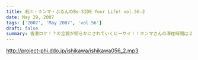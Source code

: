```yaml
---
title: 石川・ホンマ・ぶるんのBe-SIDE Your Life! vol.56-2
date: May 29, 2007
tags: ['2007', 'May 2007', 'vol.56']
draft: false
summary: 香港ロケ！？の全貌が明らかにされていくビーサイ！！ホンマさんの滞在時間は２４時間に満たない・・・そんなスーパービジネスマン並みのスケジュールの中で行われた企画は成功したのでしょうか？わたくしナマエも、今回の報告は楽しみにしていた！そんなビーサイIN香港でございます！NAMAE
---
```


http://project-phi.ddo.jp/ishikawa/ishikawa056_2.mp3